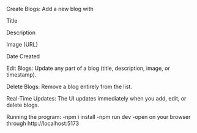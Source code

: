 Create Blogs:
Add a new blog with

Title

Description

Image (URL)

Date Created

Edit Blogs:
Update any part of a blog (title, description, image, or timestamp).

Delete Blogs:
Remove a blog entirely from the list.

Real-Time Updates:
The UI updates immediately when you add, edit, or delete blogs.

Running the program:
-npm i install
-npm run dev
-open on your browser through http://localhost:5173